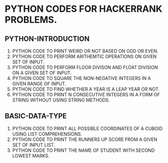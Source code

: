 # PYTHON CODES FOR HACKERRANK PROBLEMS.

## PYTHON-INTRODUCTION

1. PYTHON CODE TO PRINT WEIRD OR NOT BASED ON ODD OR EVEN.
2. PYTHON CODE TO PERFORM ARITHEMTIC OPERATIONS ON GIVEN SET OF INPUT.
3. PYTHON CODE TO PERFORM FLOOR DIVISON AND FLOAT DIVISION ON A GIVEN SET OF INPUT.
4. PYTHON CODE TO SQUARE THE NON-NEGATIVE INTEGERS IN A GIVEN RANGE OF INPUT.
5. PYTHON CODE TO FIND WHETHER A YEAR IS A LEAP YEAR OR NOT.
6. PYTHON CODE TO PRINT N CONSECUTIVE INTEGERS IN A FORM OF STRING WITHOUT USING STRING METHODS.

## BASIC-DATA-TYPE

1. PYTHON CODE TO PRINT ALL POSSIBLE COORDINATES OF A CUBOID USING LIST COMPREHENSIONS.
2. PYTHON CODE TO PRINT THE RUNNERS UP SCORE FROM A GIVEN SET OF INPUT LIST.
3. PYTHON CODE TO PRINT THE NAME OF STUDENT WITH SECOND LOWEST MARKS.
